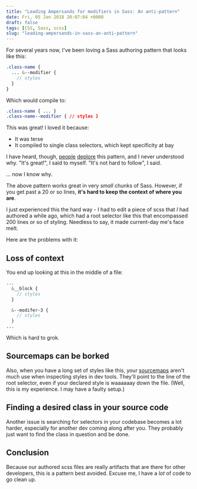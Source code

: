 ```yaml
---
title: "Leading Ampersands for modifiers in Sass: An anti-pattern"
date: Fri, 05 Jan 2018 20:07:04 +0000
draft: false
tags: [CSS, Sass, scss]
slug: "leading-ampersands-in-sass-an-anti-pattern"
---
```


For several years now, I've been loving a Sass authoring pattern that looks like this:

```scss
.class-name {
  ... &--modifier {
    // styles
  }
}
```

Which would compile to:

```css
.class-name { ... }
.class-name--modifier { // styles }
```

This was great! I loved it because:

- It was terse
- It compiled to single class selectors, which kept specificity at bay

<!--more-->

I have heard, though, [people](https://twitter.com/glenmaddern/status/893296988837494784) [deplore](https://twitter.com/melaniersumner/status/935909192119959552) this pattern, and I never understood why. "It's great!", I said to myself. "It's not hard to follow", I said.

... now I know why.

The above pattern works great in very _small_ chunks of Sass. However, if you get past a 20 or so lines, **it's hard to keep the context of where you are**.

I just experienced this the hard way - I had to edit a piece of scss that _I_ had authored a while ago, which had a root selector like this that encompassed 200 lines or so of styling. Needless to say, it made current-day me's face melt.

Here are the problems with it:

## Loss of context

You end up looking at this in the middle of a file:

```scss
...
  &__block {
    // styles
  }

  &--modifer-3 {
    // styles
  }
...
```

Which is hard to grok.

## Sourcemaps can be borked

Also, when you have a long set of styles like this, your [sourcemaps](http://thesassway.com/intermediate/using-source-maps-with-sass) aren't much use when inspecting styles in dev tools. They'll point to the line of the root selector, even if your declared style is waaaaaay down the file. (Well, this is my experience. I may have a faulty setup.)

## Finding a desired class in your source code

Another issue is searching for selectors in your codebase becomes a lot harder, especially for another dev coming along after you. They probably just want to find the class in question and be done.

## Conclusion

Because our authored scss files are really artifacts that are there for other developers, this is a pattern best avoided. Excuse me, I have a _lot_ of code to go clean up.
